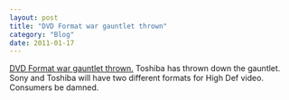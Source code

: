 ```yaml
---
layout: post
title: "DVD Format war gauntlet thrown"
category: "Blog"
date: 2011-01-17
---
```



[DVD Format war gauntlet thrown.](http://sfgate.com/cgi-bin/article.cgi?f=/news/archive/2005/08/23/financial/f083131D74.DTL&type=business) Toshiba has thrown down the gauntlet. Sony and Toshiba will have two different formats for High Def video. Consumers be damned.
